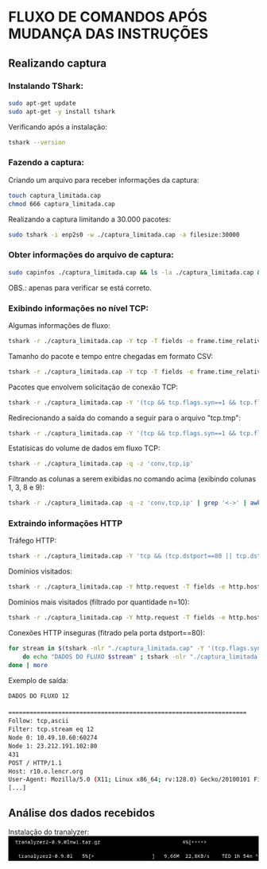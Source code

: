 <!-- # Avaliação de Redes -->

# FLUXO DE COMANDOS APÓS MUDANÇA DAS INSTRUÇÕES

## Realizando captura
### Instalando TShark:
```sh
sudo apt-get update
sudo apt-get -y install tshark
```

Verificando após a instalação:
```sh
tshark --version
```
### Fazendo a captura:
Criando um arquivo para receber informações da captura:
```sh
touch captura_limitada.cap
chmod 666 captura_limitada.cap 
```

Realizando a captura limitando a 30.000 pacotes:
```sh
sudo tshark -i enp2s0 -w ./captura_limitada.cap -a filesize:30000
```

### Obter informações do arquivo de captura:
```sh
sudo capinfos ./captura_limitada.cap && ls -la ./captura_limitada.cap && uname -ompvn
```
OBS.: apenas para verificar se está correto.

### Exibindo informações no nível TCP:

Algumas informações de fluxo:
```sh
tshark -r ./captura_limitada.cap -Y tcp -T fields -e frame.time_relative -e ip.proto -e ip.src -e ip.dst -e tcp.srcport -e tcp.dstport
```

Tamanho do pacote e tempo entre chegadas em formato CSV:
```sh
tshark -r ./captura_limitada.cap -Y tcp -T fields -e frame.time_relative -e ip.proto -e ip.src -e ip.dst -e tcp.srcport -e tcp.dstport -e ip.len -e frame.time_delta -E separator=,
```

Pacotes que envolvem solicitação de conexão TCP:
```sh
tshark -r ./captura_limitada.cap -Y '(tcp && tcp.flags.syn==1 && tcp.flags.ack==0)' -T fields -e frame.number -e frame.time_relative -e ip.proto -e ip.src -e ip.dst -e tcp.srcport -e tcp.dstport -e ip.len -e frame.time_delta -E separator=,
```

Redirecionando a saída do comando a seguir para o arquivo "tcp.tmp":
```sh
tshark -r ./captura_limitada.cap -Y '(tcp && tcp.flags.syn==1 && tcp.flags.ack==0)' -T fields -e frame.number -e frame.time_relative -e ip.proto -e ip.src -e ip.dst -e tcp.srcport -e tcp.dstport -e ip.len -e frame.time_delta -E separator=, > ./tcp.tmp
```

Estatísicas do volume de dados em fluxo TCP:
```sh
tshark -r ./captura_limitada.cap -q -z 'conv,tcp,ip'
```

Filtrando as colunas a serem exibidas no comando acima (exibindo colunas 1, 3, 8 e 9):
```sh
tshark -r ./captura_limitada.cap -q -z 'conv,tcp,ip' | grep '<->' | awk '{ print $1 "," $3 "," $8 "," $9"," $11 }'
```

### Extraindo informações HTTP
Tráfego HTTP:
```sh
tshark -r ./captura_limitada.cap -Y 'tcp && (tcp.dstport==80 || tcp.dstport==443)' -T fields -e frame.number -e frame.time_relative -e ip.proto -e ip.src -e ip.dst -e tcp.srcport -e tcp.dstport -e ip.len -e frame.time_delta -E separator=\,
```

Domínios visitados:
```sh
tshark -r ./captura_limitada.cap -Y http.request -T fields -e http.host | sort -u
```

Domínios mais visitados (filtrado por quantidade n=10):
```sh
tshark -r ./captura_limitada.cap -Y http.request -T fields -e http.host | sort -u
```

Conexões HTTP inseguras (fitrado pela porta dstport==80):
```sh
for stream in $(tshark -nlr "./captura_limitada.cap" -Y '(tcp.flags.syn==1 && tcp.dstport==80)' -T fields -e tcp.stream | sort -n | uniq); 
    do echo "DADOS DO FLUXO $stream" ; tshark -nlr "./captura_limitada.cap" -q -z "follow,tcp,ascii,$stream";
done | more
```

Exemplo de saída:
```sh
DADOS DO FLUXO 12

===================================================================
Follow: tcp,ascii
Filter: tcp.stream eq 12
Node 0: 10.49.10.60:60274
Node 1: 23.212.191.102:80
431
POST / HTTP/1.1
Host: r10.o.lencr.org
User-Agent: Mozilla/5.0 (X11; Linux x86_64; rv:128.0) Gecko/20100101 Firefox/
[...]
```

## Análise dos dados recebidos
Instalação do tranalyzer:
![alt text](./images/image-5.png)

<!-- ## Comandos para instalar ferramentas necessarias

Instalação das ferramentas necessárias para a avaliação:
```sh
sudo apt-get update
sudo apt-get -y install wireshark-common tshark tcpdump
```

Verificando a instalação:
```sh
wireshark --version
```

Esses pacotes não foram instalados:
```sh
tshark --version
tcpdump --version
```

Instalei individualmente:
```sh
sudo apt-get -y install tshark
sudo apt-get -y install tcpdump
```

Verificando após a segunda instalação:
```sh
tcpdump --version
tshark --version
```

Rodando esse comando apenas para garantir:
```sh
sudo apt -y --fix-broken install
```

## Comandos para realizar a captura

Comandos para verificar o tráfego tcp da placa ethernet:
```sh
sudo tcpdump -D
```

O comando abaixo exibe o trafego de rede da placa de rede 1:
```sh
sudo tcpdump -i 1 tcp
```

E equivalente ao comando a seguir:
```sh
sudo tcpdump -i enp2s0
```

Filtrar para trafego TCP:
```sh
sudo tcpdump -i enp2s0 tcp
```

Redirecionando a saida do comando para um arquivo:
```sh
sudo tcpdump -i enp2s0 tcp -w ./captura.pcap
```

Copiando o arquivo para uma pasta que qualquer um consegue ler o arquivo:
```sh
cp captura.pcap /tmp/
```

OBS.: não é necessário se for criado na pasta de aluno

Dando permissão de leitura:
```sh
chmod 444 /tmp/captura.pcap 
```

## Wireshark

Apos isso, e preciso abrir o wiresharkpara visualizar as informacoes do arquivo de captura:
```sh
wireshark
```
O programa sera aberto, apresentando a seguinte interface grafica:
![alt text](./images/image-1.png)

No canto superior direito seleciona-se a opcao "File" e em seguida "Open" para abrir o arquivo. A interface abaixo sera aberta e o caminho do arquivo deve ser acessado/fornecido no campo de texto:
![alt text](./images/image-2.png)

Ao abrir, serão apresentadas as capturas feitas pelo tcpdump:
![alt text](./images/image.png)

Para pesquisar por um IP específico, eh preciso formular uma string de busca informando o IP desejado e inserir no campo de texto na parte superior da pagina:
![alt text](./images/image-3.png)

## Exportacao e tratamento dos dados de captura

Por fim, para exportar os dados em formato .csv, sera necessario selecionar "File", "Export Packet Dissections" e "As CSV" como mostra a imagem abaixo:
![alt text](./images/image-4.png)

Convertendo o campo tempo das capturas para o formato Epoch e apresentando o resultado no terminal:
```sh
tshark -r /tmp/captura.pcap -Y tcp -T fields -e frame.time_epoch
```

Redirecionando a saída para um arquivo de texto:
```sh
tshark -r /tmp/captura.pcap -Y tcp -T fields -e frame.time_epoch > /tmp/tempo
```

Exibir portas de origem das capturas:
```sh
tshark -r /tmp/captura.pcap -Y tcp -T fields -e tcp.srcport
```

Redirecionando a saída para umm arquivo de texto:
```sh
tshark -r /tmp/captura.pcap -Y tcp -T fields -e tcp.srcport > /tmp/porta_origem
```

## Adicionar campo tempo e porta de origem na captura exportada
Primeiramente movi/copiei os arquivos gerados no passo anterior para o diretório atual:
```sh
cp /tmp/porta_origem ./csv
cp /tmp/tempo ./csv
```
### Escrevendo script
Depois disso escrevi o seguinte [script](./script.py):
```py
with open("./csv/captura_exportada2.csv", "r") as input, open("./csv/tempo", "r") as f1, open("./csv/porta_origem", "r") as f2:
    input_lines = input.readlines()
    f1_lines = f1.readlines()
    f2_lines = f2.readlines()
with open("./csv/captura_alterada.csv", "w") as captura_alterada:
    for line1, line2, input_line in zip(f1_lines, f2_lines, input_lines):
        captura_alterada.write(f"{input_line.strip()}, {line1.strip()}, {line2.strip()}\n")
```

Esse script é responsável por ler três arquivos, o arquivo .csv com as informações da captura, o arquivo com o tempo criado anteriormente e o arquivo com as portas de origem também criados anteriormente. Após fazer a leitura desses arquivos e criar uma lista com as linhas, essas linhas são iteradas e escritas em um novo arquivo, "[captura_alterada](./csv/captura_alterada.csv)".

### Executando script
O script pode ser rodado com o seguinte comando:
```sh
python3 ./script.py 
``` -->
